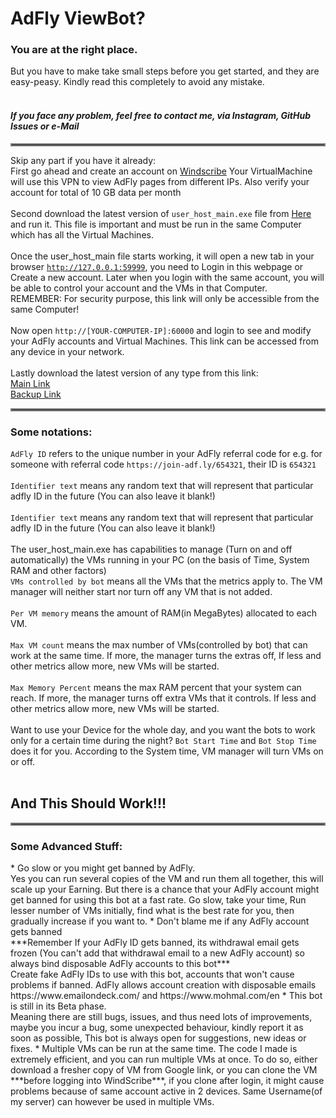 <h1>AdFly ViewBot?</h1>
<h3> You are at the right place.</h3>

But you have to make take small steps before you get started, and they are easy-peasy. Kindly read this completely to avoid any mistake.
<br><br>
***<h4>If you face any problem, feel free to contact me, via Instagram, GitHub Issues or e-Mail</h4>***
<hr style="border:2px solid gray">

Skip any part if you have it already:
<br>
First go ahead and create an account on <a href=https://windscribe.com/> Windscribe</a> Your VirtualMachine will use this VPN to view AdFly pages from different IPs. Also verify your account for total of 10 GB data per month
<br><br>
Second download the latest version of `user_host_main.exe` file from <a href=https://github.com/BhaskarPanja93/Adfly-View-Bot-Client/releases> Here </a> and run it. 
This file is important and must be run in the same Computer which has all the Virtual Machines.
<br><br>
Once the user_host_main file starts working, it will open a new tab in your browser <a href=http://127.0.0.1:59999>`http://127.0.0.1:59999`</a>, you need to Login in this webpage or Create a new account. Later when you login with the same account, you will be able to control your account and the VMs in that Computer.
<br>
REMEMBER: For security purpose, this link will only be accessible from the same Computer!
<br><br>
Now open `http://[YOUR-COMPUTER-IP]:60000` and login to see and modify your AdFly accounts and Virtual Machines.
This link can be accessed from any device in your network.
<br><br>
Lastly download the latest version of any type from this link:
<br>
<a href=https://drive.google.com/drive/folders/1eUJCvPI7ajW-glkfeven32wZIqVbLec-> Main Link </a>
<br>
<a href=https://drive.google.com/drive/u/1/folders/1NkeeOpS331xjpRGR0chNRB9U7siA0Y1z> Backup Link </a>
<br>
<hr style="border:2px solid gray">
<h3> Some notations: </h3>

`AdFly ID` refers to the unique number in your AdFly referral code for e.g. for someone with referral code `https://join-adf.ly/654321`, their ID is `654321`
<br><br>
`Identifier text` means any random text that will represent that particular adfly ID in the future (You can also leave it blank!)
<br><br>
`Identifier text` means any random text that will represent that particular adfly ID in the future (You can also leave it blank!)
<br><br>
The user_host_main.exe has capabilities to manage (Turn on and off automatically) the VMs running in your PC (on the basis of Time, System RAM and other factors)
<br>
`VMs controlled by bot` means all the VMs that the metrics apply to. The VM manager will neither start nor turn off any VM that is not added.
<br><br>
`Per VM memory` means the amount of RAM(in MegaBytes) allocated to each VM.
<br><br>
`Max VM count` means the max number of VMs(controlled by bot) that can work at the same time. If more, the manager turns the extras off, If less and other metrics allow more, new VMs will be started.
<br><br>
`Max Memory Percent` means the max RAM percent that your system can reach. If more, the manager turns off extra VMs that it controls. If less and other metrics allow more, new VMs will be started.
<br><br>
Want to use your Device for the whole day, and you want the bots to work only for a certain time during the night?
`Bot Start Time` and `Bot Stop Time` does it for you. According to the System time, VM manager will turn VMs on or off.
<br><br>
<h2>And This Should Work!!!</h2>
<hr style="border:2px solid gray">

<h3>Some Advanced Stuff:</h3>
* Go slow or you might get banned by AdFly. <br>
Yes you can run several copies of the VM and run them all together, this will scale up your Earning.
But there is a chance that your AdFly account might get banned for using this bot at a fast rate. Go slow, take your time, Run lesser number of VMs initially, find what is the best rate for you, then gradually increase if you want to.
* Don't blame me if any AdFly account gets banned<br>
***Remember If your AdFly ID gets banned, its withdrawal email gets frozen (You can't add that withdrawal email to a new AdFly account) so always bind disposable AdFly accounts to this bot*** <br>
Create fake AdFly IDs to use with this bot, accounts that won't cause problems if banned. AdFly allows account creation with disposable emails https://www.emailondeck.com/ and https://www.mohmal.com/en
* This bot is still in its Beta phase. <br>
Meaning there are still bugs, issues, and thus need lots of improvements, maybe you incur a bug, some unexpected behaviour, kindly report it as soon as possible, This bot is always open for suggestions, new ideas or fixes.
* Multiple VMs can be run at the same time.
The code I made is extremely efficient, and you can run multiple VMs at once. To do so, either download a fresher copy of VM from Google link, or you can clone the VM ***before logging into WindScribe***, if you clone after login, it might cause problems because of same account active in 2 devices. Same Username(of my server) can however be used in multiple VMs.
